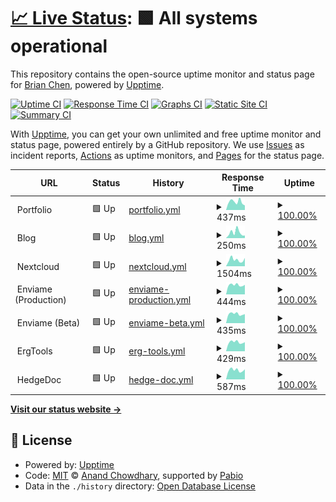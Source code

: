 # [📈 Live Status](https://status.brianc.tech): <!--live status--> **🟩 All systems operational**

This repository contains the open-source uptime monitor and status page for [Brian Chen](https://status.brianc.tech), powered by [Upptime](https://github.com/upptime/upptime).

[![Uptime CI](https://github.com/differental/status/workflows/Uptime%20CI/badge.svg)](https://github.com/differental/status/actions?query=workflow%3A%22Uptime+CI%22)
[![Response Time CI](https://github.com/differental/status/workflows/Response%20Time%20CI/badge.svg)](https://github.com/differental/status/actions?query=workflow%3A%22Response+Time+CI%22)
[![Graphs CI](https://github.com/differental/status/workflows/Graphs%20CI/badge.svg)](https://github.com/differental/status/actions?query=workflow%3A%22Graphs+CI%22)
[![Static Site CI](https://github.com/differental/status/workflows/Static%20Site%20CI/badge.svg)](https://github.com/differental/status/actions?query=workflow%3A%22Static+Site+CI%22)
[![Summary CI](https://github.com/differental/status/workflows/Summary%20CI/badge.svg)](https://github.com/differental/status/actions?query=workflow%3A%22Summary+CI%22)

With [Upptime](https://upptime.js.org), you can get your own unlimited and free uptime monitor and status page, powered entirely by a GitHub repository. We use [Issues](https://github.com/differental/status/issues) as incident reports, [Actions](https://github.com/differental/status/actions) as uptime monitors, and [Pages](https://status.brianc.tech) for the status page.

<!--start: status pages-->
<!-- This summary is generated by Upptime (https://github.com/upptime/upptime) -->
<!-- Do not edit this manually, your changes will be overwritten -->
<!-- prettier-ignore -->
| URL | Status | History | Response Time | Uptime |
| --- | ------ | ------- | ------------- | ------ |
| <img alt="" src="https://icons.duckduckgo.com/ip3/null.ico" height="13"> Portfolio | 🟩 Up | [portfolio.yml](https://github.com/differental/status/commits/HEAD/history/portfolio.yml) | <details><summary><img alt="Response time graph" src="./graphs/portfolio/response-time-week.png" height="20"> 437ms</summary><br><a href="https://status.brianc.tech/history/portfolio"><img alt="Response time 388" src="https://img.shields.io/endpoint?url=https%3A%2F%2Fraw.githubusercontent.com%2Fdifferental%2Fstatus%2FHEAD%2Fapi%2Fportfolio%2Fresponse-time.json"></a><br><a href="https://status.brianc.tech/history/portfolio"><img alt="24-hour response time 247" src="https://img.shields.io/endpoint?url=https%3A%2F%2Fraw.githubusercontent.com%2Fdifferental%2Fstatus%2FHEAD%2Fapi%2Fportfolio%2Fresponse-time-day.json"></a><br><a href="https://status.brianc.tech/history/portfolio"><img alt="7-day response time 437" src="https://img.shields.io/endpoint?url=https%3A%2F%2Fraw.githubusercontent.com%2Fdifferental%2Fstatus%2FHEAD%2Fapi%2Fportfolio%2Fresponse-time-week.json"></a><br><a href="https://status.brianc.tech/history/portfolio"><img alt="30-day response time 349" src="https://img.shields.io/endpoint?url=https%3A%2F%2Fraw.githubusercontent.com%2Fdifferental%2Fstatus%2FHEAD%2Fapi%2Fportfolio%2Fresponse-time-month.json"></a><br><a href="https://status.brianc.tech/history/portfolio"><img alt="1-year response time 388" src="https://img.shields.io/endpoint?url=https%3A%2F%2Fraw.githubusercontent.com%2Fdifferental%2Fstatus%2FHEAD%2Fapi%2Fportfolio%2Fresponse-time-year.json"></a></details> | <details><summary><a href="https://status.brianc.tech/history/portfolio">100.00%</a></summary><a href="https://status.brianc.tech/history/portfolio"><img alt="All-time uptime 99.96%" src="https://img.shields.io/endpoint?url=https%3A%2F%2Fraw.githubusercontent.com%2Fdifferental%2Fstatus%2FHEAD%2Fapi%2Fportfolio%2Fuptime.json"></a><br><a href="https://status.brianc.tech/history/portfolio"><img alt="24-hour uptime 100.00%" src="https://img.shields.io/endpoint?url=https%3A%2F%2Fraw.githubusercontent.com%2Fdifferental%2Fstatus%2FHEAD%2Fapi%2Fportfolio%2Fuptime-day.json"></a><br><a href="https://status.brianc.tech/history/portfolio"><img alt="7-day uptime 100.00%" src="https://img.shields.io/endpoint?url=https%3A%2F%2Fraw.githubusercontent.com%2Fdifferental%2Fstatus%2FHEAD%2Fapi%2Fportfolio%2Fuptime-week.json"></a><br><a href="https://status.brianc.tech/history/portfolio"><img alt="30-day uptime 99.87%" src="https://img.shields.io/endpoint?url=https%3A%2F%2Fraw.githubusercontent.com%2Fdifferental%2Fstatus%2FHEAD%2Fapi%2Fportfolio%2Fuptime-month.json"></a><br><a href="https://status.brianc.tech/history/portfolio"><img alt="1-year uptime 99.96%" src="https://img.shields.io/endpoint?url=https%3A%2F%2Fraw.githubusercontent.com%2Fdifferental%2Fstatus%2FHEAD%2Fapi%2Fportfolio%2Fuptime-year.json"></a></details>
| <img alt="" src="https://icons.duckduckgo.com/ip3/null.ico" height="13"> Blog | 🟩 Up | [blog.yml](https://github.com/differental/status/commits/HEAD/history/blog.yml) | <details><summary><img alt="Response time graph" src="./graphs/blog/response-time-week.png" height="20"> 250ms</summary><br><a href="https://status.brianc.tech/history/blog"><img alt="Response time 211" src="https://img.shields.io/endpoint?url=https%3A%2F%2Fraw.githubusercontent.com%2Fdifferental%2Fstatus%2FHEAD%2Fapi%2Fblog%2Fresponse-time.json"></a><br><a href="https://status.brianc.tech/history/blog"><img alt="24-hour response time 119" src="https://img.shields.io/endpoint?url=https%3A%2F%2Fraw.githubusercontent.com%2Fdifferental%2Fstatus%2FHEAD%2Fapi%2Fblog%2Fresponse-time-day.json"></a><br><a href="https://status.brianc.tech/history/blog"><img alt="7-day response time 250" src="https://img.shields.io/endpoint?url=https%3A%2F%2Fraw.githubusercontent.com%2Fdifferental%2Fstatus%2FHEAD%2Fapi%2Fblog%2Fresponse-time-week.json"></a><br><a href="https://status.brianc.tech/history/blog"><img alt="30-day response time 196" src="https://img.shields.io/endpoint?url=https%3A%2F%2Fraw.githubusercontent.com%2Fdifferental%2Fstatus%2FHEAD%2Fapi%2Fblog%2Fresponse-time-month.json"></a><br><a href="https://status.brianc.tech/history/blog"><img alt="1-year response time 211" src="https://img.shields.io/endpoint?url=https%3A%2F%2Fraw.githubusercontent.com%2Fdifferental%2Fstatus%2FHEAD%2Fapi%2Fblog%2Fresponse-time-year.json"></a></details> | <details><summary><a href="https://status.brianc.tech/history/blog">100.00%</a></summary><a href="https://status.brianc.tech/history/blog"><img alt="All-time uptime 100.00%" src="https://img.shields.io/endpoint?url=https%3A%2F%2Fraw.githubusercontent.com%2Fdifferental%2Fstatus%2FHEAD%2Fapi%2Fblog%2Fuptime.json"></a><br><a href="https://status.brianc.tech/history/blog"><img alt="24-hour uptime 100.00%" src="https://img.shields.io/endpoint?url=https%3A%2F%2Fraw.githubusercontent.com%2Fdifferental%2Fstatus%2FHEAD%2Fapi%2Fblog%2Fuptime-day.json"></a><br><a href="https://status.brianc.tech/history/blog"><img alt="7-day uptime 100.00%" src="https://img.shields.io/endpoint?url=https%3A%2F%2Fraw.githubusercontent.com%2Fdifferental%2Fstatus%2FHEAD%2Fapi%2Fblog%2Fuptime-week.json"></a><br><a href="https://status.brianc.tech/history/blog"><img alt="30-day uptime 100.00%" src="https://img.shields.io/endpoint?url=https%3A%2F%2Fraw.githubusercontent.com%2Fdifferental%2Fstatus%2FHEAD%2Fapi%2Fblog%2Fuptime-month.json"></a><br><a href="https://status.brianc.tech/history/blog"><img alt="1-year uptime 100.00%" src="https://img.shields.io/endpoint?url=https%3A%2F%2Fraw.githubusercontent.com%2Fdifferental%2Fstatus%2FHEAD%2Fapi%2Fblog%2Fuptime-year.json"></a></details>
| <img alt="" src="https://icons.duckduckgo.com/ip3/null.ico" height="13"> Nextcloud | 🟩 Up | [nextcloud.yml](https://github.com/differental/status/commits/HEAD/history/nextcloud.yml) | <details><summary><img alt="Response time graph" src="./graphs/nextcloud/response-time-week.png" height="20"> 1504ms</summary><br><a href="https://status.brianc.tech/history/nextcloud"><img alt="Response time 1681" src="https://img.shields.io/endpoint?url=https%3A%2F%2Fraw.githubusercontent.com%2Fdifferental%2Fstatus%2FHEAD%2Fapi%2Fnextcloud%2Fresponse-time.json"></a><br><a href="https://status.brianc.tech/history/nextcloud"><img alt="24-hour response time 1938" src="https://img.shields.io/endpoint?url=https%3A%2F%2Fraw.githubusercontent.com%2Fdifferental%2Fstatus%2FHEAD%2Fapi%2Fnextcloud%2Fresponse-time-day.json"></a><br><a href="https://status.brianc.tech/history/nextcloud"><img alt="7-day response time 1504" src="https://img.shields.io/endpoint?url=https%3A%2F%2Fraw.githubusercontent.com%2Fdifferental%2Fstatus%2FHEAD%2Fapi%2Fnextcloud%2Fresponse-time-week.json"></a><br><a href="https://status.brianc.tech/history/nextcloud"><img alt="30-day response time 1094" src="https://img.shields.io/endpoint?url=https%3A%2F%2Fraw.githubusercontent.com%2Fdifferental%2Fstatus%2FHEAD%2Fapi%2Fnextcloud%2Fresponse-time-month.json"></a><br><a href="https://status.brianc.tech/history/nextcloud"><img alt="1-year response time 1681" src="https://img.shields.io/endpoint?url=https%3A%2F%2Fraw.githubusercontent.com%2Fdifferental%2Fstatus%2FHEAD%2Fapi%2Fnextcloud%2Fresponse-time-year.json"></a></details> | <details><summary><a href="https://status.brianc.tech/history/nextcloud">100.00%</a></summary><a href="https://status.brianc.tech/history/nextcloud"><img alt="All-time uptime 94.55%" src="https://img.shields.io/endpoint?url=https%3A%2F%2Fraw.githubusercontent.com%2Fdifferental%2Fstatus%2FHEAD%2Fapi%2Fnextcloud%2Fuptime.json"></a><br><a href="https://status.brianc.tech/history/nextcloud"><img alt="24-hour uptime 100.00%" src="https://img.shields.io/endpoint?url=https%3A%2F%2Fraw.githubusercontent.com%2Fdifferental%2Fstatus%2FHEAD%2Fapi%2Fnextcloud%2Fuptime-day.json"></a><br><a href="https://status.brianc.tech/history/nextcloud"><img alt="7-day uptime 100.00%" src="https://img.shields.io/endpoint?url=https%3A%2F%2Fraw.githubusercontent.com%2Fdifferental%2Fstatus%2FHEAD%2Fapi%2Fnextcloud%2Fuptime-week.json"></a><br><a href="https://status.brianc.tech/history/nextcloud"><img alt="30-day uptime 82.09%" src="https://img.shields.io/endpoint?url=https%3A%2F%2Fraw.githubusercontent.com%2Fdifferental%2Fstatus%2FHEAD%2Fapi%2Fnextcloud%2Fuptime-month.json"></a><br><a href="https://status.brianc.tech/history/nextcloud"><img alt="1-year uptime 94.55%" src="https://img.shields.io/endpoint?url=https%3A%2F%2Fraw.githubusercontent.com%2Fdifferental%2Fstatus%2FHEAD%2Fapi%2Fnextcloud%2Fuptime-year.json"></a></details>
| <img alt="" src="https://icons.duckduckgo.com/ip3/null.ico" height="13"> Enviame (Production) | 🟩 Up | [enviame-production.yml](https://github.com/differental/status/commits/HEAD/history/enviame-production.yml) | <details><summary><img alt="Response time graph" src="./graphs/enviame-production/response-time-week.png" height="20"> 444ms</summary><br><a href="https://status.brianc.tech/history/enviame-production"><img alt="Response time 514" src="https://img.shields.io/endpoint?url=https%3A%2F%2Fraw.githubusercontent.com%2Fdifferental%2Fstatus%2FHEAD%2Fapi%2Fenviame-production%2Fresponse-time.json"></a><br><a href="https://status.brianc.tech/history/enviame-production"><img alt="24-hour response time 453" src="https://img.shields.io/endpoint?url=https%3A%2F%2Fraw.githubusercontent.com%2Fdifferental%2Fstatus%2FHEAD%2Fapi%2Fenviame-production%2Fresponse-time-day.json"></a><br><a href="https://status.brianc.tech/history/enviame-production"><img alt="7-day response time 444" src="https://img.shields.io/endpoint?url=https%3A%2F%2Fraw.githubusercontent.com%2Fdifferental%2Fstatus%2FHEAD%2Fapi%2Fenviame-production%2Fresponse-time-week.json"></a><br><a href="https://status.brianc.tech/history/enviame-production"><img alt="30-day response time 422" src="https://img.shields.io/endpoint?url=https%3A%2F%2Fraw.githubusercontent.com%2Fdifferental%2Fstatus%2FHEAD%2Fapi%2Fenviame-production%2Fresponse-time-month.json"></a><br><a href="https://status.brianc.tech/history/enviame-production"><img alt="1-year response time 514" src="https://img.shields.io/endpoint?url=https%3A%2F%2Fraw.githubusercontent.com%2Fdifferental%2Fstatus%2FHEAD%2Fapi%2Fenviame-production%2Fresponse-time-year.json"></a></details> | <details><summary><a href="https://status.brianc.tech/history/enviame-production">100.00%</a></summary><a href="https://status.brianc.tech/history/enviame-production"><img alt="All-time uptime 88.58%" src="https://img.shields.io/endpoint?url=https%3A%2F%2Fraw.githubusercontent.com%2Fdifferental%2Fstatus%2FHEAD%2Fapi%2Fenviame-production%2Fuptime.json"></a><br><a href="https://status.brianc.tech/history/enviame-production"><img alt="24-hour uptime 100.00%" src="https://img.shields.io/endpoint?url=https%3A%2F%2Fraw.githubusercontent.com%2Fdifferental%2Fstatus%2FHEAD%2Fapi%2Fenviame-production%2Fuptime-day.json"></a><br><a href="https://status.brianc.tech/history/enviame-production"><img alt="7-day uptime 100.00%" src="https://img.shields.io/endpoint?url=https%3A%2F%2Fraw.githubusercontent.com%2Fdifferental%2Fstatus%2FHEAD%2Fapi%2Fenviame-production%2Fuptime-week.json"></a><br><a href="https://status.brianc.tech/history/enviame-production"><img alt="30-day uptime 86.64%" src="https://img.shields.io/endpoint?url=https%3A%2F%2Fraw.githubusercontent.com%2Fdifferental%2Fstatus%2FHEAD%2Fapi%2Fenviame-production%2Fuptime-month.json"></a><br><a href="https://status.brianc.tech/history/enviame-production"><img alt="1-year uptime 88.58%" src="https://img.shields.io/endpoint?url=https%3A%2F%2Fraw.githubusercontent.com%2Fdifferental%2Fstatus%2FHEAD%2Fapi%2Fenviame-production%2Fuptime-year.json"></a></details>
| <img alt="" src="https://icons.duckduckgo.com/ip3/null.ico" height="13"> Enviame (Beta) | 🟩 Up | [enviame-beta.yml](https://github.com/differental/status/commits/HEAD/history/enviame-beta.yml) | <details><summary><img alt="Response time graph" src="./graphs/enviame-beta/response-time-week.png" height="20"> 435ms</summary><br><a href="https://status.brianc.tech/history/enviame-beta"><img alt="Response time 603" src="https://img.shields.io/endpoint?url=https%3A%2F%2Fraw.githubusercontent.com%2Fdifferental%2Fstatus%2FHEAD%2Fapi%2Fenviame-beta%2Fresponse-time.json"></a><br><a href="https://status.brianc.tech/history/enviame-beta"><img alt="24-hour response time 427" src="https://img.shields.io/endpoint?url=https%3A%2F%2Fraw.githubusercontent.com%2Fdifferental%2Fstatus%2FHEAD%2Fapi%2Fenviame-beta%2Fresponse-time-day.json"></a><br><a href="https://status.brianc.tech/history/enviame-beta"><img alt="7-day response time 435" src="https://img.shields.io/endpoint?url=https%3A%2F%2Fraw.githubusercontent.com%2Fdifferental%2Fstatus%2FHEAD%2Fapi%2Fenviame-beta%2Fresponse-time-week.json"></a><br><a href="https://status.brianc.tech/history/enviame-beta"><img alt="30-day response time 411" src="https://img.shields.io/endpoint?url=https%3A%2F%2Fraw.githubusercontent.com%2Fdifferental%2Fstatus%2FHEAD%2Fapi%2Fenviame-beta%2Fresponse-time-month.json"></a><br><a href="https://status.brianc.tech/history/enviame-beta"><img alt="1-year response time 603" src="https://img.shields.io/endpoint?url=https%3A%2F%2Fraw.githubusercontent.com%2Fdifferental%2Fstatus%2FHEAD%2Fapi%2Fenviame-beta%2Fresponse-time-year.json"></a></details> | <details><summary><a href="https://status.brianc.tech/history/enviame-beta">100.00%</a></summary><a href="https://status.brianc.tech/history/enviame-beta"><img alt="All-time uptime 95.94%" src="https://img.shields.io/endpoint?url=https%3A%2F%2Fraw.githubusercontent.com%2Fdifferental%2Fstatus%2FHEAD%2Fapi%2Fenviame-beta%2Fuptime.json"></a><br><a href="https://status.brianc.tech/history/enviame-beta"><img alt="24-hour uptime 100.00%" src="https://img.shields.io/endpoint?url=https%3A%2F%2Fraw.githubusercontent.com%2Fdifferental%2Fstatus%2FHEAD%2Fapi%2Fenviame-beta%2Fuptime-day.json"></a><br><a href="https://status.brianc.tech/history/enviame-beta"><img alt="7-day uptime 100.00%" src="https://img.shields.io/endpoint?url=https%3A%2F%2Fraw.githubusercontent.com%2Fdifferental%2Fstatus%2FHEAD%2Fapi%2Fenviame-beta%2Fuptime-week.json"></a><br><a href="https://status.brianc.tech/history/enviame-beta"><img alt="30-day uptime 86.60%" src="https://img.shields.io/endpoint?url=https%3A%2F%2Fraw.githubusercontent.com%2Fdifferental%2Fstatus%2FHEAD%2Fapi%2Fenviame-beta%2Fuptime-month.json"></a><br><a href="https://status.brianc.tech/history/enviame-beta"><img alt="1-year uptime 95.94%" src="https://img.shields.io/endpoint?url=https%3A%2F%2Fraw.githubusercontent.com%2Fdifferental%2Fstatus%2FHEAD%2Fapi%2Fenviame-beta%2Fuptime-year.json"></a></details>
| <img alt="" src="https://icons.duckduckgo.com/ip3/null.ico" height="13"> ErgTools | 🟩 Up | [erg-tools.yml](https://github.com/differental/status/commits/HEAD/history/erg-tools.yml) | <details><summary><img alt="Response time graph" src="./graphs/erg-tools/response-time-week.png" height="20"> 429ms</summary><br><a href="https://status.brianc.tech/history/erg-tools"><img alt="Response time 457" src="https://img.shields.io/endpoint?url=https%3A%2F%2Fraw.githubusercontent.com%2Fdifferental%2Fstatus%2FHEAD%2Fapi%2Ferg-tools%2Fresponse-time.json"></a><br><a href="https://status.brianc.tech/history/erg-tools"><img alt="24-hour response time 429" src="https://img.shields.io/endpoint?url=https%3A%2F%2Fraw.githubusercontent.com%2Fdifferental%2Fstatus%2FHEAD%2Fapi%2Ferg-tools%2Fresponse-time-day.json"></a><br><a href="https://status.brianc.tech/history/erg-tools"><img alt="7-day response time 429" src="https://img.shields.io/endpoint?url=https%3A%2F%2Fraw.githubusercontent.com%2Fdifferental%2Fstatus%2FHEAD%2Fapi%2Ferg-tools%2Fresponse-time-week.json"></a><br><a href="https://status.brianc.tech/history/erg-tools"><img alt="30-day response time 421" src="https://img.shields.io/endpoint?url=https%3A%2F%2Fraw.githubusercontent.com%2Fdifferental%2Fstatus%2FHEAD%2Fapi%2Ferg-tools%2Fresponse-time-month.json"></a><br><a href="https://status.brianc.tech/history/erg-tools"><img alt="1-year response time 457" src="https://img.shields.io/endpoint?url=https%3A%2F%2Fraw.githubusercontent.com%2Fdifferental%2Fstatus%2FHEAD%2Fapi%2Ferg-tools%2Fresponse-time-year.json"></a></details> | <details><summary><a href="https://status.brianc.tech/history/erg-tools">100.00%</a></summary><a href="https://status.brianc.tech/history/erg-tools"><img alt="All-time uptime 100.00%" src="https://img.shields.io/endpoint?url=https%3A%2F%2Fraw.githubusercontent.com%2Fdifferental%2Fstatus%2FHEAD%2Fapi%2Ferg-tools%2Fuptime.json"></a><br><a href="https://status.brianc.tech/history/erg-tools"><img alt="24-hour uptime 100.00%" src="https://img.shields.io/endpoint?url=https%3A%2F%2Fraw.githubusercontent.com%2Fdifferental%2Fstatus%2FHEAD%2Fapi%2Ferg-tools%2Fuptime-day.json"></a><br><a href="https://status.brianc.tech/history/erg-tools"><img alt="7-day uptime 100.00%" src="https://img.shields.io/endpoint?url=https%3A%2F%2Fraw.githubusercontent.com%2Fdifferental%2Fstatus%2FHEAD%2Fapi%2Ferg-tools%2Fuptime-week.json"></a><br><a href="https://status.brianc.tech/history/erg-tools"><img alt="30-day uptime 100.00%" src="https://img.shields.io/endpoint?url=https%3A%2F%2Fraw.githubusercontent.com%2Fdifferental%2Fstatus%2FHEAD%2Fapi%2Ferg-tools%2Fuptime-month.json"></a><br><a href="https://status.brianc.tech/history/erg-tools"><img alt="1-year uptime 100.00%" src="https://img.shields.io/endpoint?url=https%3A%2F%2Fraw.githubusercontent.com%2Fdifferental%2Fstatus%2FHEAD%2Fapi%2Ferg-tools%2Fuptime-year.json"></a></details>
| <img alt="" src="https://icons.duckduckgo.com/ip3/null.ico" height="13"> HedgeDoc | 🟩 Up | [hedge-doc.yml](https://github.com/differental/status/commits/HEAD/history/hedge-doc.yml) | <details><summary><img alt="Response time graph" src="./graphs/hedge-doc/response-time-week.png" height="20"> 587ms</summary><br><a href="https://status.brianc.tech/history/hedge-doc"><img alt="Response time 699" src="https://img.shields.io/endpoint?url=https%3A%2F%2Fraw.githubusercontent.com%2Fdifferental%2Fstatus%2FHEAD%2Fapi%2Fhedge-doc%2Fresponse-time.json"></a><br><a href="https://status.brianc.tech/history/hedge-doc"><img alt="24-hour response time 637" src="https://img.shields.io/endpoint?url=https%3A%2F%2Fraw.githubusercontent.com%2Fdifferental%2Fstatus%2FHEAD%2Fapi%2Fhedge-doc%2Fresponse-time-day.json"></a><br><a href="https://status.brianc.tech/history/hedge-doc"><img alt="7-day response time 587" src="https://img.shields.io/endpoint?url=https%3A%2F%2Fraw.githubusercontent.com%2Fdifferental%2Fstatus%2FHEAD%2Fapi%2Fhedge-doc%2Fresponse-time-week.json"></a><br><a href="https://status.brianc.tech/history/hedge-doc"><img alt="30-day response time 556" src="https://img.shields.io/endpoint?url=https%3A%2F%2Fraw.githubusercontent.com%2Fdifferental%2Fstatus%2FHEAD%2Fapi%2Fhedge-doc%2Fresponse-time-month.json"></a><br><a href="https://status.brianc.tech/history/hedge-doc"><img alt="1-year response time 699" src="https://img.shields.io/endpoint?url=https%3A%2F%2Fraw.githubusercontent.com%2Fdifferental%2Fstatus%2FHEAD%2Fapi%2Fhedge-doc%2Fresponse-time-year.json"></a></details> | <details><summary><a href="https://status.brianc.tech/history/hedge-doc">100.00%</a></summary><a href="https://status.brianc.tech/history/hedge-doc"><img alt="All-time uptime 99.98%" src="https://img.shields.io/endpoint?url=https%3A%2F%2Fraw.githubusercontent.com%2Fdifferental%2Fstatus%2FHEAD%2Fapi%2Fhedge-doc%2Fuptime.json"></a><br><a href="https://status.brianc.tech/history/hedge-doc"><img alt="24-hour uptime 100.00%" src="https://img.shields.io/endpoint?url=https%3A%2F%2Fraw.githubusercontent.com%2Fdifferental%2Fstatus%2FHEAD%2Fapi%2Fhedge-doc%2Fuptime-day.json"></a><br><a href="https://status.brianc.tech/history/hedge-doc"><img alt="7-day uptime 100.00%" src="https://img.shields.io/endpoint?url=https%3A%2F%2Fraw.githubusercontent.com%2Fdifferental%2Fstatus%2FHEAD%2Fapi%2Fhedge-doc%2Fuptime-week.json"></a><br><a href="https://status.brianc.tech/history/hedge-doc"><img alt="30-day uptime 100.00%" src="https://img.shields.io/endpoint?url=https%3A%2F%2Fraw.githubusercontent.com%2Fdifferental%2Fstatus%2FHEAD%2Fapi%2Fhedge-doc%2Fuptime-month.json"></a><br><a href="https://status.brianc.tech/history/hedge-doc"><img alt="1-year uptime 99.98%" src="https://img.shields.io/endpoint?url=https%3A%2F%2Fraw.githubusercontent.com%2Fdifferental%2Fstatus%2FHEAD%2Fapi%2Fhedge-doc%2Fuptime-year.json"></a></details>

<!--end: status pages-->

[**Visit our status website →**](https://status.brianc.tech)

## 📄 License

- Powered by: [Upptime](https://github.com/upptime/upptime)
- Code: [MIT](./LICENSE) © [Anand Chowdhary](https://anandchowdhary.com), supported by [Pabio](https://pabio.com)
- Data in the `./history` directory: [Open Database License](https://opendatacommons.org/licenses/odbl/1-0/)
